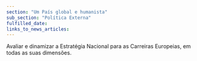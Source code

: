 ```yaml
---
section: "Um País global e humanista"
sub_section: "Política Externa"
fulfilled_date:
links_to_news_articles:
---
```


Avaliar e dinamizar a Estratégia Nacional para as Carreiras Europeias, em todas as suas dimensões.